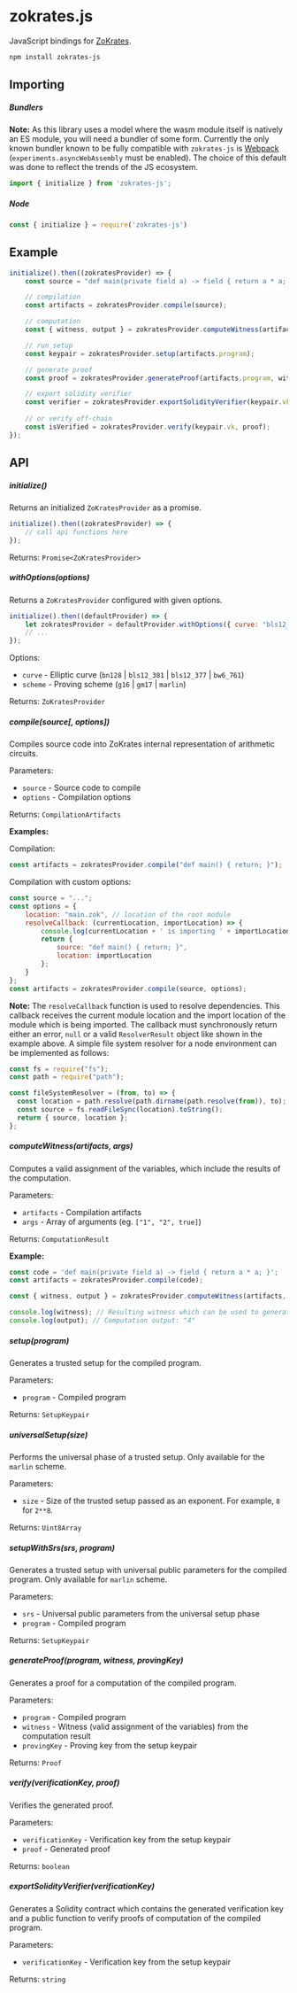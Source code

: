 # zokrates.js

JavaScript bindings for [ZoKrates](https://github.com/Zokrates/ZoKrates).

```bash
npm install zokrates-js
```

## Importing

##### Bundlers
**Note:** As this library uses a model where the wasm module itself is natively an ES module, you will need a bundler of some form. 
Currently the only known bundler known to be fully compatible with `zokrates-js` is [Webpack](https://webpack.js.org/) (`experiments.asyncWebAssembly` must be enabled). 
The choice of this default was done to reflect the trends of the JS ecosystem.
```js
import { initialize } from 'zokrates-js';
```

##### Node
```js
const { initialize } = require('zokrates-js')
```

## Example
```js
initialize().then((zokratesProvider) => {
    const source = "def main(private field a) -> field { return a * a; }";

    // compilation
    const artifacts = zokratesProvider.compile(source);

    // computation
    const { witness, output } = zokratesProvider.computeWitness(artifacts, ["2"]);

    // run setup
    const keypair = zokratesProvider.setup(artifacts.program);

    // generate proof
    const proof = zokratesProvider.generateProof(artifacts.program, witness, keypair.pk);

    // export solidity verifier
    const verifier = zokratesProvider.exportSolidityVerifier(keypair.vk);
    
    // or verify off-chain
    const isVerified = zokratesProvider.verify(keypair.vk, proof);
});
```

## API

##### initialize()
Returns an initialized `ZoKratesProvider` as a promise.

```js
initialize().then((zokratesProvider) => { 
    // call api functions here
});
```

Returns: `Promise<ZoKratesProvider>`

##### withOptions(options)
Returns a `ZoKratesProvider` configured with given options.

```js
initialize().then((defaultProvider) => { 
    let zokratesProvider = defaultProvider.withOptions({ curve: "bls12_381", scheme: "g16" });
    // ...
});
```

Options:
* `curve` - Elliptic curve (`bn128` | `bls12_381` | `bls12_377` | `bw6_761`)
* `scheme` - Proving scheme (`g16` | `gm17` | `marlin`)

Returns: `ZoKratesProvider`

##### compile(source[, options])
Compiles source code into ZoKrates internal representation of arithmetic circuits.

Parameters:
* `source` - Source code to compile
* `options` - Compilation options

Returns: `CompilationArtifacts`

**Examples:**

Compilation:
```js
const artifacts = zokratesProvider.compile("def main() { return; }");
```

Compilation with custom options:
```js
const source = "...";
const options = {
    location: "main.zok", // location of the root module
    resolveCallback: (currentLocation, importLocation) => {
        console.log(currentLocation + ' is importing ' + importLocation);
        return { 
            source: "def main() { return; }", 
            location: importLocation 
        };
    }
};
const artifacts = zokratesProvider.compile(source, options);
```

**Note:** The `resolveCallback` function is used to resolve dependencies. 
This callback receives the current module location and the import location of the module which is being imported. 
The callback must synchronously return either an error, `null` or a valid `ResolverResult` object like shown in the example above. 
A simple file system resolver for a node environment can be implemented as follows:

```js
const fs = require("fs");
const path = require("path");

const fileSystemResolver = (from, to) => {
  const location = path.resolve(path.dirname(path.resolve(from)), to);
  const source = fs.readFileSync(location).toString();
  return { source, location };
};
```

##### computeWitness(artifacts, args)
Computes a valid assignment of the variables, which include the results of the computation.

Parameters:
* `artifacts` - Compilation artifacts
* `args` - Array of arguments (eg. `["1", "2", true]`)

Returns: `ComputationResult`

**Example:**

```js
const code = 'def main(private field a) -> field { return a * a; }';
const artifacts = zokratesProvider.compile(code);

const { witness, output } = zokratesProvider.computeWitness(artifacts, ["2"]);

console.log(witness); // Resulting witness which can be used to generate a proof
console.log(output); // Computation output: "4"
```

##### setup(program)
Generates a trusted setup for the compiled program.

Parameters:
* `program` - Compiled program

Returns: `SetupKeypair`

##### universalSetup(size)
Performs the universal phase of a trusted setup. Only available for the `marlin` scheme.

Parameters:
* `size` - Size of the trusted setup passed as an exponent. For example, `8` for `2**8`.

Returns: `Uint8Array`

##### setupWithSrs(srs, program)
Generates a trusted setup with universal public parameters for the compiled program. Only available for `marlin` scheme.

Parameters:
* `srs` - Universal public parameters from the universal setup phase
* `program` - Compiled program

Returns: `SetupKeypair`

##### generateProof(program, witness, provingKey)
Generates a proof for a computation of the compiled program.

Parameters:
* `program` - Compiled program
* `witness` - Witness (valid assignment of the variables) from the computation result
* `provingKey` - Proving key from the setup keypair

Returns: `Proof`

##### verify(verificationKey, proof)
Verifies the generated proof.

Parameters:
* `verificationKey` - Verification key from the setup keypair
* `proof` - Generated proof

Returns: `boolean`

##### exportSolidityVerifier(verificationKey)
Generates a Solidity contract which contains the generated verification key and a public function to verify proofs of computation of the compiled program.

Parameters:
* `verificationKey` - Verification key from the setup keypair

Returns: `string`
